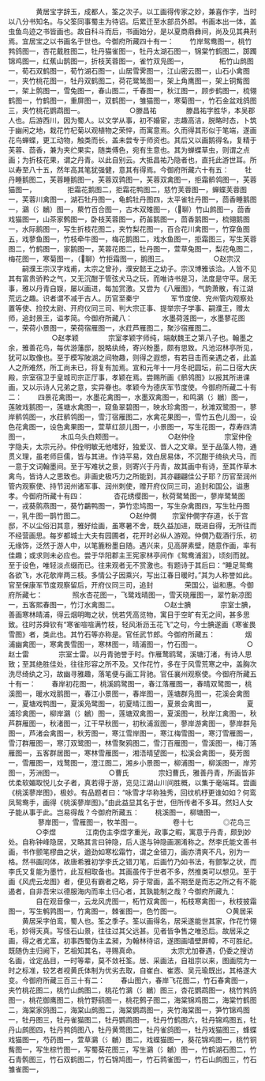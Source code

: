 <!-- { "loadSidebar": true } -->
　　　　黄居宝字辞玉，成都人，筌之次子。以工画得传家之妙，兼喜作字，当时以八分书知名。与父筌同事蜀主为待诏。后累迁至水部员外郎。书画本出一体，盖虫鱼鸟迹之书皆画也。故自科斗而后，书画始分，是以夏商鼎彝间，尚及见其典刑焉。宜居宝之以书画名于世也。今御府所藏四十有一：
　　竹岸鸳鸯图一，桃竹鹁鸽图一，杏花戴胜图二，牡丹猫雀图一，牡丹太湖石图一，锦棠竹鹤图二，踯躅锦鸡图一，红蕉山鹊图一，折枝芙蓉图一，雀竹双凫图一，
　　
　　柘竹山鹧图一，荀石双鹤图一，荀竹湖石图一，山居雪霁图一，江山密云图一，山石小禽图一，夹竹桃花图一，牡丹双鹤图二，荷花鹭鸶图一，架上角鹰图一，架上铜觜图一，架上鹘图一，雪兔图一，春山图二，千春图一，秋江图一，顾步鹤图一，梳翎鹤图一，竹鹤图一，重屏图一，双鹤图一，雏猫图一，寒菊图一，竹石金盆戏鸽图三，夹竹桃花鹦鹉图一。
　　
　　　　○滕昌祐
　　　　滕昌祐字胜华，本吴郡人也。后游西川，因为蜀人。以文学从事，初不婚宦，志趣高洁，脱略时态，卜筑于幽闲之地，栽花竹杞菊以观植物之荣悴，而寓意焉。久而得其形似于笔端，遂画花鸟蝉蝶，更工动物，触类而长，盖未尝专于师资也。其后又以画鹅得名，复精于芙蓉、茴香，兼为夹纻果实，随类傅色，宛有生意也。其为蝉蝶草虫，则谓之点画；为折枝花果，谓之丹青。以此自别云。大抵昌祐乃隐者也，直托此游世耳。所以寿至八十五，然年高其笔犹强健，意其有得焉。今御府所藏六十有五：
　　牡丹睡鹅图二，芙蓉睡鹅图一，芙蓉双鹑图一，芙蓉双禽图一，拒霜鹡鸰图一，芙蓉猫图一，
　　
　　拒霜花鹅图二，拒霜花鸭图二，慈竹芙蓉图一，蝉蝶芙蓉图一，芙蓉川禽图一，湖石牡丹图一，龟鹤牡丹图四，太平雀牡丹图一，茴香睡鹅图一，鸂（氵鶒）图一，藂竹百合图一，古木双雉图一，（聊）竹山鹧图一，茴香戏猫图一，山茶家鹩图一，卧枝芙蓉图一，药苖鹅图一，茴香鹅图一，梳翎鹅图一，水际鹅图一，写生折枝花图二，夹竹梨花图一，百合花川禽图一，竹穿鱼图五，戏蓼鱼图一，竹枝牵牛图一，梅花鹅图二，戏水鱼图一，拒霜图三，写生芙蓉图二，竹鹤图一，家鹅图一，芙蓉花图二，牡丹图一，萱草兔图一，梨花龟图二，梅花图一，寒菊图一，（聊）竹拒霜图一，鹅图三。
　　
　　　　○赵宗汉
　　嗣濮王宗汉字戏甫，太宗之曾孙，濮安懿王之幼子。宗汉博雅该洽。人皆不见其有富贵骄矜之气，又无沉酣于管弦犬马之玩，而唯诗书是习，法度是守平。居无事，雅以丹青自娱，屡以画进，每加赏激。又尝为《八雁图》，气韵萧散，有江湖荒远之趣。识者谓不减于古人。历官至秦宁
　　
　　军节度使、兖州管内观察处置等使、捡挍太尉、开府仪同三司、判大宗正事、提举宗子学事、嗣濮王，赠太师，追封景王，谥孝简。今御府所藏八：
　　　　水墨荷莲图一，水墨蓼花图一，荣荷小景图一，荣荷宿雁图一，水荭芦雁图二，聚沙宿雁图二。
　　
　　　　○赵孝颖
　　　　宗室孝颖字师纯，端献魏王之第八子也。翰墨之余，雅善花鸟，每优游藩邸，脱略纨绮，寄兴粉墨，颇有思致。凡池沼林亭所见，犹可以取像也。至于模写陂湖之间物趣，则得之遐想，有若目击而亲遇之者，此盖人之所难然，所工尚未已，将复有加焉。宣和元年十一月冬祀圆坛，前二日宿大庆殿，宗室宿卫于皇城司宗正厅事，孝颖在焉。尝赐所画《鹡鸰图》以报其所进课画，又以示诗人兄弟之意，实异眷也。孝颖今为德庆军节度使。今御府所藏二十有二：
　　四景花禽图一，水墨花禽图一，水墨双禽图一，和鸣鸂（氵鶒）图一，莲陂戏鹅图一，莲塘水禽图一，窥鱼翠碧图一，映水珍禽图一，秋滩双鹭图一，蓼岸鹡鸰图一，水荭鹡鸰图一，雪汀宿雁图二，水禽花果图一，雪竹五色儿图一，设色花禽图一，设色禽果图一，萱草红颔儿图一，小景图一，写生花图一，荐寿四清图一，
　　
　　木瓜乌头白颊图一。
　　
　　　　○赵仲佺
　　　　宗室仲佺字隐夫，太宗元孙。仲佺明敏无他嗜好，独爱汉、晋人之文章。至于品藻人物，通贯义理，虽老师巨儒，皆与其进。作诗平易，效白居易体，不沉酣于绮纨犬马，而一意于文词翰墨间。至于写难状之景，则寄兴于丹青，故其画中有诗，至其作草木禽鸟，皆诗人之思致也。非画史极巧力之所能到，其亦翩翩佳公子耶？历官至润州管内观察使、持节润州诸军事、润州刺使，赠开府仪同三司，追封和国公，谥惠孝。今御府所藏十有四：
　　　　杏花绣缨图一，秋荷鹭鸶图一，蓼岸鹭鸶图一，戎葵鹘燕图一，葵竹鸓鸭图一，笋竹恋鸠图一，写生杂禽图四，写生牡丹图一，乳牛图一鹊竹图二。
　　
　　　　○赵仲僩
　　宗室仲僩字存道，长于宫邸，不以尘俗汩其意，雅好绘画，虽寒暑不舍，既久益加进，既进自得，无所往而不经营画思。每岁都城士大夫有园圃者，花开时必纵人游观。仲僩乃载酒行乐，初无缘饰，泛然于游人中，以笔簏粉墨自随。遇兴来，见高屏素壁，随意作画，率有佳趣；或求则未必应也。尝于华阳郡主王宪家林亭间作《鸳鸯浦溆》，顷刻而就。至于设色，唯轻淡点缀而已。往来观者无不赏激也。有题诗于其后曰：“睡足鸳鸯各欲飞，水花欹岸两三枝。多情公子因乘兴，写出江春日暖时。”其为人称誉如此。官至保康军节度观察留后，开府仪同三司，追封
　　
　　荣国公，谥和惠。今御府所藏七：
　　　　照水杏花图一，飞鹭戏晴图一，雪天晓雁图一，翠竹新凉图一，五客熙春图一，竹汀水禽图二。
　　
　　　　○赵士腆
　　　　宗室士腆，善画寒林晴浦，得云烟明晦之状，恍若凭高览物，寓目于空旷有无之间，甚多思致。往时苏舜钦有“寒雀喧喧满竹枝，轻风淅沥玉花飞”之句，今士腆遂画《寒雀畏雪图》者，类此也。其竹石等亦称是。官任武节郎。今御府所藏五：
　　　　烟浦幽禽图一，寒禽畏雪图一，寒林图一，晴浦图一，竹石图一。
　　
　　　　○赵士雷
　　　　宗室士雷。以丹青驰誉于时。作雁鹜鸥鹭，溪塘汀渚，有诗人思致；至其绝胜佳处，往往形容之所不及。又作花竹，多在于风雪荒寒之中，盖胸次洗尽绮纨之习，故幽寻雅趣，落笔便与画工背驰。官任襄州观察使。今御府所藏五十有一：
　　春岸初花图一，桃溪鸥鹭图一，春江落雁图一，春晴双鹭图一，桃溪图一，暖水戏鹅图一，春江小景图一，春岸图一，莲塘群凫图一，花溪会禽图一，夏塘戏鸭图一，夏溪凫鹭图一，初夏晴江图一，夏景会禽图一，
　　
　　夏浦珍禽图一，柳岸鸂（氵鶒）图一，莲塘双禽图一，夏溪图一，秋岸江禽图一，秋芦群雁图一，秋渚图一，江干早秋图一，初秋浦溆图一，蓼岸游禽图一，蓼岸群凫图一，芦渚会禽图一，秋芳图一，寒江雪岸图一，寒江梅雪图一，寒汀雪雁图一，雪汀群雁图一，寒汀双鹭图一，林雪聚鸦图二，雪汀百雁图一，雪溪图一，梅汀落雁图一，五客群居图一，寒林雪雁图一，湘浯晴望图一，松溪会禽图一，葵芳图一，雪雁图一，戏鹜图一，澄江图二，湘乡小景图一，柳浦图一，柳溪图一，岸芳图一，芳洲图一。
　　
　　　　○曹氏
　　　　宗妇曹氏，雅善丹青，所画皆非优柔软媚取悦儿女子者，真若得于游，览见江湖山川间胜概，以集于毫端耳。尝画《桃溪蓼岸图》，极妙。有品题者曰：“咏雪才华称独秀，回纹机杼更谁如如？何鸾凤鸳鸯手，画得《桃溪蓼岸图》。”由此益显其名于世，但所传者不多耳。然妇人女子能从事于此。岂易得哉？今御府所藏五：
　　桃溪图一，柳塘图一，
　　
　　蓼岸图一，雪雁图一，牧羊图一。
　　
　　卷十七
　　　　◎花鸟三
　　　　○李煜
　　　　江南伪主李煜字重光，政事之暇，寓意于丹青，颇到妙处。自称钟峰隐居，又略其言曰钟隐，后人遂与钟隐画溷淆称之。然李氏能文善书画，书作颤笔樛曲之状，遒劲如寒松霜竹，谓之金错刀，画亦清爽不凡，别为一格。然书画同体，故唐希雅初学李氏之错刀笔，后画竹乃如书法，有颤掣之状，而李氏又复能为墨竹，此互相取备也。其画虽传于世者不多，然推类可以想见。至于画《风虎云龙图》者，便见有霸者之略，异于常画，盖不期至是而志之所之有不能遏者，自非吾宋以德服海内而率土归心者，其孰能制之哉？今御府所藏九：
　　　　自在观音像一，云龙风虎图一，柘竹双禽图一，柘枝寒禽图一，秋枝披霜图一，写生鹌鹑图一，竹禽图一，棘雀图一，色竹图一。
　　
　　　　○黄居采
　　黄居采字伯鸾，蜀人也。筌之季子。筌以画得名，居采遂能世其家，作花竹翎毛，妙得天真。写怪石山景，往往过其父远甚。见者皆争售之唯恐后。故居采之画，得之者尤富。初事西蜀伪主孟昶，为翰林待诏，遂图画墙壁屏幛，不可胜纪。既随伪主归阙下，艺祖知其名，寻赐真命。
　　
　　太宗尤加眷遇，仍委之搜访名画，诠定品目，一时等辈，莫不敛衽筌。居、采画法，自祖宗以来，图画院为一时之标准，较艺者视黄氏体制为优劣去取，自崔白、崔悫、吴元瑜既出，其格遂大变。今御府所藏三百三十有二：
　　春山图六，春岸飞花图二，竹石春禽图一，夹竹桃花图二，桃竹山鹧图二，桃花竹鸂（氵鶒）图三，杏花鹦鹉图一，桃竹鹁鸽图一，桃花御鹰图二，桃竹野鹞图一，桃花鹩子图二，海棠锦鸡图二，海棠竹鹤图二，海棠家鸽图二，海棠山鹧图二，海棠鹦鹉图一，夹竹海棠图一，笋竹锦鸡图一，牡丹图三，牡丹雀猫图二，牡丹鹦鹉图一，牡丹竹鹤图六，牡丹锦鸡图五，牡丹山鹧图四，牡丹鹁鸽图八，牡丹黄莺图二，牡丹雀鸽图一，牡丹戏猫图三，蜂蝶戏猫图一，芍药图一，萱草鸂（氵鶒）图二，戏蝶猫图一，葵花锦鸡图一，桃竹铜觜图一，写生棕竹图一，写蜀葵花图三，写生鸂（氵鶒）图一，竹鹤湖石图二，竹石青鹘图三，竹石双鹤图二，竹石锦鸠图一，竹石鹑雀图一，竹石山鹧图三，竹石雏雀图一，
　　
